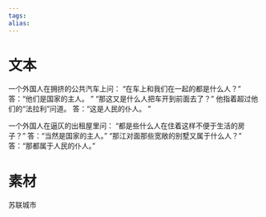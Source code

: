 ```yaml
---
tags: 
alias:
---
```


# 文本
一个外国人在拥挤的公共汽车上问：
“在车上和我们在一起的都是什么人？”
答：“他们是国家的主人。 ”
“那这又是什么人把车开到前面去了？”
他指着超过他们的“法拉利”问道。 
答：“这是人民的仆人。 ”

一个外国人在逼仄的出租屋里问：
“都是些什么人在住着这样不便于生活的房子？”
答：“当然是国家的主人。”
“那江对面那些宽敞的别墅又属于什么人？”
答：“那都属于人民的仆人。”

# 素材
苏联城市